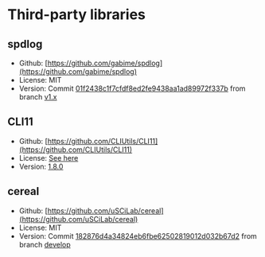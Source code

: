 # Third-party libraries

## spdlog

- Github: [https://github.com/gabime/spdlog](https://github.com/gabime/spdlog)
- License: MIT
- Version: Commit [01f2438c1f7cfdf8ed2fe9438aa1ad89972f337b](https://github.com/gabime/spdlog/tree/01f2438c1f7cfdf8ed2fe9438aa1ad89972f337b) from branch [v1.x](https://github.com/gabime/spdlog/tree/v1.x)

## CLI11

- Github: [https://github.com/CLIUtils/CLI11](https://github.com/CLIUtils/CLI11)
- License: [See here](https://github.com/CLIUtils/CLI11#license)
- Version: [1.8.0](https://github.com/CLIUtils/CLI11/releases/tag/v1.8.0)

## cereal

- Github: [https://github.com/uSCiLab/cereal](https://github.com/uSCiLab/cereal)
- License: MIT
- Version: Commit [182876d4a34824eb6fbe62502819012d032b67d2](https://github.com/uSCiLab/cereal/tree/182876d4a34824eb6fbe62502819012d032b67d2) from branch [develop](https://github.com/uSCiLab/cereal/tree/develop)
